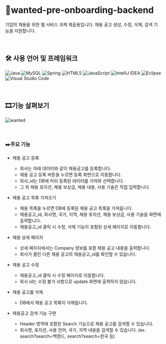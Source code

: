 # 📑wanted-pre-onboarding-backend
기업의 채용을 위한 웹 서비스 과제 제출용입니다. 채용 공고 생성, 수정, 삭제, 검색 기능을 지원합니다.
<br><br><br>

## 🛠️ 사용 언어 및 프레임워크
![Java](https://img.shields.io/badge/java-%23ED8B00.svg?style=for-the-badge&logo=openjdk&logoColor=white) 	![MySQL](https://img.shields.io/badge/mysql-4479A1.svg?style=for-the-badge&logo=mysql&logoColor=white) ![Spring](https://img.shields.io/badge/spring-%236DB33F.svg?style=for-the-badge&logo=spring&logoColor=white) ![HTML5](https://img.shields.io/badge/html5-%23E34F26.svg?style=for-the-badge&logo=html5&logoColor=white) ![JavaScript](https://img.shields.io/badge/javascript-%23323330.svg?style=for-the-badge&logo=javascript&logoColor=%23F7DF1E) ![IntelliJ IDEA](https://img.shields.io/badge/IntelliJIDEA-000000.svg?style=for-the-badge&logo=intellij-idea&logoColor=white) ![Eclipse](https://img.shields.io/badge/Eclipse-FE7A16.svg?style=for-the-badge&logo=Eclipse&logoColor=white) ![Visual Studio Code](https://img.shields.io/badge/Visual%20Studio%20Code-0078d7.svg?style=for-the-badge&logo=visual-studio-code&logoColor=white)
<br><br><br>

## 🎞️기능 살펴보기
![wanted](https://github.com/user-attachments/assets/f98e1ee3-bdeb-4797-9535-2391bdbe5fd8)
<br><br><br>

### ✒️주요 기능 
* 채용 공고 등록
  * 회사는 아래 데이터와 같이 채용공고를 등록합니다.
  * 채용 공고 등록 버튼을 누르면 등록 화면으로 이동합니다.
  * 회사_id는 DB에 미리 등록된 데이터를 가져와 선택합니다.
  * 그 외 채용 포지션, 채용 보상금, 채용 내용, 사용 기술은 직접 입력합니다.
 
* 채용 공고 목록 가져오기
  * 채용 목록을 누르면 DB에 등록된 채용 공고 목록을 가져옵니다.
  * 채용공고_id, 회사명, 국가, 지역, 채용 포지션, 채용 보상금, 사용 기술을 화면에 출력합니다.
  * 채용공고_id 클릭 시 수정, 삭제 기능이 포함된 상세 페이지로 이동합니다.
 
* 채용 상세 페이지
  * 상세 페이지에서는 Company 정보를 포함 채용 공고 내용을 출력합니다.
  * 회사가 올린 다른 채용 공고의 채용공고_id를 확인할 수 있습니다.

* 채용 공고 수정
  * 채용공고_id 클릭 시 수정 페이지로 이동합니다.
  * 회사 id는 수정 불가 사항으로 update 화면에 출력하지 않습니다.
 
* 채용 공고를 삭제
  * DB에서 채용 공고 목록이 삭제됩니다.
 
* 채용공고 검색 기능 구현
  * Header 영역에 포함된 Search 기능으로 채용 공고를 검색할 수 있습니다.
  * 회사명, 포지션, 사용 언어, 국가, 지역 내용을 검색할 수 있습니다. (ex.  search?search=백엔드, search?search=한국 등) 
 
